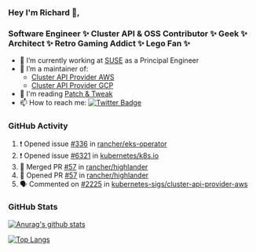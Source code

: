 ### Hey I'm Richard 👋, 

<h3 align="left">Software Engineer ✨ Cluster API & OSS Contributor ✨ Geek ✨ Architect ✨ Retro Gaming Addict ✨ Lego Fan ✨</h3>

- 🔭 I’m currently working at [SUSE](https://www.suse.com/) as a Principal Engineer
- 👯 I’m a maintainer of:
  -  [Cluster API Provider AWS](https://github.com/kubernetes-sigs/cluster-api-provider-aws)
  -  [Cluster API Provider GCP](https://github.com/kubernetes-sigs/cluster-api-provider-gcp)
- 💬 I'm reading [Patch & Tweak](https://bjooks.com/products/patch-tweak-exploring-modular-synthesis)
- 📫 How to reach me: [![Twitter Badge](https://img.shields.io/badge/-@fruit_case-00acee?style=flat&logo=Twitter&logoColor=white)](https://twitter.com/intent/follow?screen_name=fruit_case "Follow on Twitter")

### GitHub Activity 

<!--START_SECTION:activity-->
1. ❗ Opened issue [#336](https://github.com/rancher/eks-operator/issues/336) in [rancher/eks-operator](https://github.com/rancher/eks-operator)
2. ❗ Opened issue [#6321](https://github.com/kubernetes/k8s.io/issues/6321) in [kubernetes/k8s.io](https://github.com/kubernetes/k8s.io)
3. 🎉 Merged PR [#57](https://github.com/rancher/highlander/pull/57) in [rancher/highlander](https://github.com/rancher/highlander)
4. 💪 Opened PR [#57](https://github.com/rancher/highlander/pull/57) in [rancher/highlander](https://github.com/rancher/highlander)
5. 🗣 Commented on [#2225](https://github.com/kubernetes-sigs/cluster-api-provider-aws/issues/2225#issuecomment-1907434580) in [kubernetes-sigs/cluster-api-provider-aws](https://github.com/kubernetes-sigs/cluster-api-provider-aws)
<!--END_SECTION:activity-->

### GitHub Stats

[![Anurag's github stats](https://github-readme-stats.vercel.app/api?username=richardcase&count_private=true&show_icons=true)](https://github.com/anuraghazra/github-readme-stats)

[![Top Langs](https://github-readme-stats.vercel.app/api/top-langs/?username=richardcase&hide=html&layout=compact)](https://github.com/anuraghazra/github-readme-stats)
